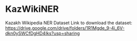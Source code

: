 # KazWikiNER
Kazakh Wikipedia NER Dataset
Link to download the dataset: https://drive.google.com/drive/folders/1R1Mgde_9-4i_6V-dkn0ySWCfDgHD4Iks?usp=sharing
